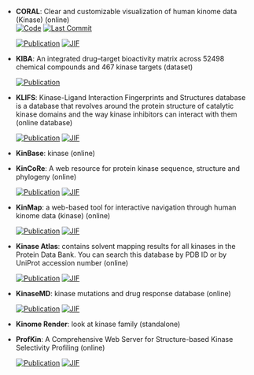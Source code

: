 



- **CORAL**: Clear and customizable visualization of human kinome data (Kinase) (online)  
    [![Code](https://img.shields.io/github/stars/dphansti/CORAL?style=for-the-badge&logo=github)](https://github.com/dphansti/CORAL) 
    [![Last Commit](https://img.shields.io/github/last-commit/dphansti/CORAL?style=for-the-badge&logo=github)](https://github.com/dphansti/CORAL) 

    [![Publication](https://img.shields.io/badge/Publication-Citations:146-blue?style=for-the-badge&logo=bookstack)](https://doi.org/10.1016/j.cels.2018.07.001) 
    [![JIF](https://img.shields.io/badge/Impact_Factor-9.00-purple?style=for-the-badge&logo=academia)](https://doi.org/10.1016/j.cels.2018.07.001)



- **KIBA**: An integrated drug–target bioactivity matrix across 52498 chemical compounds and 467 kinase targets (dataset)  

    [![Publication](https://img.shields.io/badge/Publication-Citations:373-blue?style=for-the-badge&logo=bookstack)](None) 



- **KLIFS**: Kinase-Ligand Interaction Fingerprints and Structures database is a database that revolves around the protein structure of catalytic kinase domains and the way kinase inhibitors can interact with them (online database)  

    [![Publication](https://img.shields.io/badge/Publication-Citations:101-blue?style=for-the-badge&logo=bookstack)](https://doi.org/10.1093/nar/gkaa895) 
    [![JIF](https://img.shields.io/badge/Impact_Factor-16.60-purple?style=for-the-badge&logo=academia)](https://doi.org/10.1093/nar/gkaa895)



- **KinBase**: kinase (online)  




- **KinCoRe**: A web resource for protein kinase sequence, structure and phylogeny (online)  

    [![Publication](https://img.shields.io/badge/Publication-Citations:61-blue?style=for-the-badge&logo=bookstack)](https://doi.org/10.1093/nar/gkab920) 
    [![JIF](https://img.shields.io/badge/Impact_Factor-16.60-purple?style=for-the-badge&logo=academia)](https://doi.org/10.1093/nar/gkab920)



- **KinMap**: a web-based tool for interactive navigation through human kinome data (kinase) (online)  

    [![Publication](https://img.shields.io/badge/Publication-Citations:254-blue?style=for-the-badge&logo=bookstack)](https://doi.org/10.1186/s12859-016-1433-7) 
    [![JIF](https://img.shields.io/badge/Impact_Factor-2.90-purple?style=for-the-badge&logo=academia)](https://doi.org/10.1186/s12859-016-1433-7)



- **Kinase Atlas**: contains solvent mapping results for all kinases in the Protein Data Bank. You can search this database by PDB ID or by UniProt accession number (online)  

    [![Publication](https://img.shields.io/badge/Publication-Citations:58-blue?style=for-the-badge&logo=bookstack)](https://doi.org/10.1021/acs.jmedchem.9b00089) 
    [![JIF](https://img.shields.io/badge/Impact_Factor-6.80-purple?style=for-the-badge&logo=academia)](https://doi.org/10.1021/acs.jmedchem.9b00089)



- **KinaseMD**: kinase mutations and drug response database (online)  

    [![Publication](https://img.shields.io/badge/Publication-Citations:46-blue?style=for-the-badge&logo=bookstack)](https://doi.org/10.1093/nar/gkaa945) 
    [![JIF](https://img.shields.io/badge/Impact_Factor-16.60-purple?style=for-the-badge&logo=academia)](https://doi.org/10.1093/nar/gkaa945)



- **Kinome Render**: look at kinase family (standalone)  




- **ProfKin**: A Comprehensive Web Server for Structure-based Kinase Selectivity Profiling (online)  

    [![Publication](https://img.shields.io/badge/Publication-Citations:9-blue?style=for-the-badge&logo=bookstack)](https://doi.org/10.1016/j.ejmech.2021.113772) 
    [![JIF](https://img.shields.io/badge/Impact_Factor-6.00-purple?style=for-the-badge&logo=academia)](https://doi.org/10.1016/j.ejmech.2021.113772)


